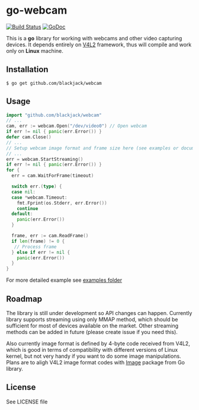 # go-webcam

[![Build Status](https://travis-ci.org/blackjack/webcam.png?branch=master)](https://travis-ci.org/blackjack/webcam) [![GoDoc](https://godoc.org/github.com/google/go-github/github?status.svg)](https://godoc.org/github.com/blackjack/webcam)

This is a **go** library for working with webcams and other video capturing devices.
It depends entirely on [V4L2](http://linuxtv.org/downloads/v4l-dvb-apis/) framework, thus will compile and work only on **Linux** machine.

## Installation

```console
$ go get github.com/blackjack/webcam
```

## Usage

```go
import "github.com/blackjack/webcam"
// ...
cam, err := webcam.Open("/dev/video0") // Open webcam
if err != nil { panic(err.Error()) }
defer cam.Close()
// ...
// Setup webcam image format and frame size here (see examples or documentation)
// ...
err = webcam.StartStreaming()
if err != nil { panic(err.Error()) }
for {
  err = cam.WaitForFrame(timeout)

  switch err.(type) {
  case nil:
  case *webcam.Timeout:
    fmt.Fprint(os.Stderr, err.Error())
    continue
  default:
    panic(err.Error())
  }

  frame, err := cam.ReadFrame()
  if len(frame) != 0 {
   // Process frame
  } else if err != nil {
    panic(err.Error())
  }
}
```
For more detailed example see [examples folder](https://github.com/blackjack/webcam/tree/master/examples)

## Roadmap

The library is still under development so API changes can happen. Currently library supports streaming
using only MMAP method, which should be sufficient for most of devices available on the market.
Other streaming methods can be added in future (please create issue if you need this).

Also currently image format is defined by 4-byte code received from V4L2, which is good in terms of
compatibility with different versions of Linux kernel, but not very handy if you want to do some image manipulations.
Plans are to aligh V4L2 image format codes with [Image](https://golang.org/pkg/image/) package from Go library.

## License

See LICENSE file

